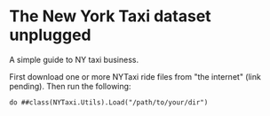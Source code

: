 # The New York Taxi dataset unplugged

A simple guide to NY taxi business.

First download one or more NYTaxi ride files from "the internet" (link pending). Then run the following:

```ObjectScript
do ##class(NYTaxi.Utils).Load("/path/to/your/dir")
```